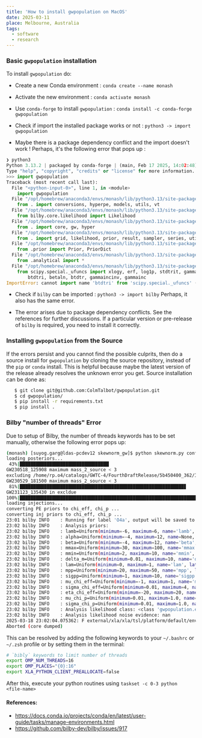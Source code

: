 ```yaml
---
title: 'How to install gwpopulation on MacOS'
date: 2025-03-11
place: Melbourne, Australia
tags:
  - software
  - research
---
```


### Basic `gwpopulation` installation

To install `gwpopulation` do:

- Create a new Conda environment :
`conda create --name monash`

- Activate the new environment :
`conda activate monash`

- Use `conda-forge` to install `gwpopulation` :
`conda install -c conda-forge gwpopulation`

- Check if import the installed package works or not :
`python3 -> import gwpopulation`

- Maybe there is a package dependency conflict and the import doesn't work ! Perhaps, it's the following error that pops up :

```python
❯ python3
Python 3.13.2 | packaged by conda-forge | (main, Feb 17 2025, 14:02:48) [Clang 18.1.8 ] on darwin
Type "help", "copyright", "credits" or "license" for more information.
>>> import gwpopulation
Traceback (most recent call last):
  File "<python-input-0>", line 1, in <module>
    import gwpopulation
  File "/opt/homebrew/anaconda3/envs/monash/lib/python3.13/site-packages/gwpopulation/__init__.py", line 14, in <module>
    from . import conversions, hyperpe, models, utils, vt
  File "/opt/homebrew/anaconda3/envs/monash/lib/python3.13/site-packages/gwpopulation/hyperpe.py", line 48, in <module>
    from bilby.core.likelihood import Likelihood
  File "/opt/homebrew/anaconda3/envs/monash/lib/python3.13/site-packages/bilby/__init__.py", line 21, in <module>
    from . import core, gw, hyper
  File "/opt/homebrew/anaconda3/envs/monash/lib/python3.13/site-packages/bilby/core/__init__.py", line 1, in <module>
    from . import grid, likelihood, prior, result, sampler, series, utils, fisher
  File "/opt/homebrew/anaconda3/envs/monash/lib/python3.13/site-packages/bilby/core/grid.py", line 6, in <module>
    from .prior import Prior, PriorDict
  File "/opt/homebrew/anaconda3/envs/monash/lib/python3.13/site-packages/bilby/core/prior/__init__.py", line 1, in <module>
    from .analytical import *
  File "/opt/homebrew/anaconda3/envs/monash/lib/python3.13/site-packages/bilby/core/prior/analytical.py", line 3, in <module>
    from scipy.special._ufuncs import xlogy, erf, log1p, stdtrit, gammaln, stdtr, \
        btdtri, betaln, btdtr, gammaincinv, gammainc
ImportError: cannot import name 'btdtri' from 'scipy.special._ufuncs' (/opt/homebrew/anaconda3/envs/monash/lib/python3.13/site-packages/scipy/special/_ufuncs.cpython-313-darwin.so)
```

- Check if `bilby` can be imported :
`python3 -> import bilby`
Perhaps, it also has the same error.

- The error arises due to package dependency conflicts. See the references for further discussions. If a particular version or pre-release of `bilby` is required, you need to install it correctly.

### Installing `gwpopulation` from the Source

If the errors persist and you cannot find the possible culprits, then do a source install for `gwpopulation` by cloning the source repository, instead of the `pip` or `conda` install. This is helpful because maybe the latest version of the release already resolves the unknown error you get. Source installation can be done as:

```bash
   $ git clone git@github.com:ColmTalbot/gwpopulation.git
   $ cd gwpopulation/
   $ pip install -r requirements.txt
   $ pip install .
```


### Bilby "number of threads" Error

Due to setup of Bilby, the number of threads keywords has to be set manually, otherwise the following error pops up:

```bash
(monash) [suyog.garg@ldas-pcdev12 skewnorm_gw]$ python skewnorm.py config.ini
loading posteriors...
 43%|█████████████████████████████████▏                                           | 62/144 [00:00<00:00, 120.09it/s]excluding /home/rp.o4/catalogs/GWTC-4/FourthDraftRelease/5b450400_362/IGWN-GWTC4-5b450400_362-GW230518_125908-IllustrativeResult_PEDataRelease.hdf5
GW230518_125908 maximum mass_2_source < 3
excluding /home/rp.o4/catalogs/GWTC-4/FourthDraftRelease/5b450400_362/IGWN-GWTC4-5b450400_362-GW230529_181500-IMRPhenomXPHM_PEDataRelease.hdf5
GW230529_181500 maximum mass_2_source < 3
 81%|█████████████████████████████████████████████████████████████▊              | 117/144 [00:00<00:00, 164.37it/s]excluding /home/rp.o4/catalogs/GWTC-4/FourthDraftRelease/5b450400_362/IGWN-GWTC4-5b450400_362-GW231123_135430-NRSur7dq4_PEDataRelease.hdf5
GW231123_135430 in excldue
100%|████████████████████████████████████████████████████████████████████████████| 144/144 [00:00<00:00, 149.68it/s]
loading injections...
converting PE priors to chi_eff, chi_p ...
converting inj priors to chi_eff, chi_p ...
23:01 bilby INFO    : Running for label 'O4a', output will be saved to './skewnorm_dynesty_jax_o1o2o3o4_chieff_chip_offline_pe'
23:02 bilby INFO    : Analysis priors:
23:02 bilby INFO    : lamb=Uniform(minimum=-6, maximum=6, name='lamb', latex_label='$\\kappa_z$', unit=None, boundary=None)
23:02 bilby INFO    : alpha=Uniform(minimum=-4, maximum=12, name=None, latex_label='$\\alpha$', unit=None, boundary=None)
23:02 bilby INFO    : beta=Uniform(minimum=-4, maximum=12, name='beta', latex_label='$\\beta_{q}$', unit=None, boundary=None)
23:02 bilby INFO    : mmax=Uniform(minimum=30, maximum=100, name='mmax', latex_label='$m_{\\max}$', unit=None, boundary=None)
23:02 bilby INFO    : mmin=Uniform(minimum=2, maximum=10, name='mmin', latex_label='$m_{\\min}$', unit=None, boundary=None)
23:02 bilby INFO    : delta_m=Uniform(minimum=0.01, maximum=10, name='delta_m', latex_label='$\\delta_{m}$', unit=None, boundary=None)
23:02 bilby INFO    : lam=Uniform(minimum=0, maximum=1, name='lam', latex_label='$\\lambda_{peak}$', unit=None, boundary=None)
23:02 bilby INFO    : mpp=Uniform(minimum=20, maximum=50, name='mpp', latex_label='$\\mu_{peak}$', unit=None, boundary=None)
23:02 bilby INFO    : sigpp=Uniform(minimum=1, maximum=10, name='sigpp', latex_label='$\\sigma_{peak}$', unit=None, boundary=None)
23:02 bilby INFO    : mu_chi_eff=Uniform(minimum=-1, maximum=1, name='mu_chi_eff', latex_label='$\\mu_{eff}$', unit=None, boundary=None)
23:02 bilby INFO    : sigma_chi_eff=Uniform(minimum=0.01, maximum=4, name='sigma_chi_eff', latex_label='$\\sigma_{eff}$', unit=None, boundary=None)
23:02 bilby INFO    : eta_chi_eff=Uniform(minimum=-20, maximum=20, name='eta_chi_eff', latex_label='$\\eta_{eff}$', unit=None, boundary=None)
23:02 bilby INFO    : mu_chi_p=Uniform(minimum=0.01, maximum=1.0, name='mu_chi_p', latex_label='$\\mu_{p}$', unit=None, boundary=None)
23:02 bilby INFO    : sigma_chi_p=Uniform(minimum=0.01, maximum=1.0, name='sigma_chi_p', latex_label='$\\sigma_{p}$', unit=None, boundary=None)
23:02 bilby INFO    : Analysis likelihood class: <class 'gwpopulation.experimental.jax.JittedLikelihood'>
23:02 bilby INFO    : Analysis likelihood noise evidence: nan
2025-03-18 23:02:04.075362: F external/xla/xla/tsl/platform/default/env.cc:76] Check failed: ret == 0 (11 vs. 0)Thread tf_foreach creation via pthread_create() failed.
Aborted (core dumped)
```

This can be resolved by adding the following keywords to your `~/.bashrc` or `~/.zsh` profile or by setting them in the terminal:

```bash
# `bibly` keywords to limit number of threads
export OMP_NUM_THREADS=16
export OMP_PLACES="{0}:16"
export XLA_PYTHON_CLIENT_PREALLOCATE=false
```
After this, execute your python routines using `taskset -c 0-3 python <file-name>`



#### References:

- https://docs.conda.io/projects/conda/en/latest/user-guide/tasks/manage-environments.html
- https://github.com/bilby-dev/bilby/issues/917 

